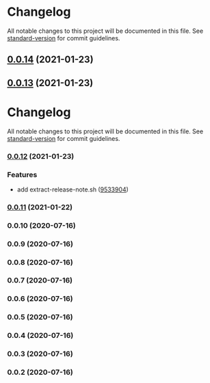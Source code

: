 # Changelog

All notable changes to this project will be documented in this file. See [standard-version](https://github.com/conventional-changelog/standard-version) for commit guidelines.

## [0.0.14](https://github.com/puku0x/github-actions-workflow-experiment/compare/v0.0.13...v0.0.14) (2021-01-23)

## [0.0.13](https://github.com/puku0x/github-actions-workflow-experiment/compare/v0.0.12...v0.0.13) (2021-01-23)

# Changelog

All notable changes to this project will be documented in this file. See [standard-version](https://github.com/conventional-changelog/standard-version) for commit guidelines.

### [0.0.12](https://github.com/puku0x/github-actions-workflow-experiment/compare/v0.0.10...v0.0.12) (2021-01-23)


### Features

* add extract-release-note.sh ([9533904](https://github.com/puku0x/github-actions-workflow-experiment/commit/9533904e77a9d853ce53a73230af3baaa87a09f1))

### [0.0.11](https://github.com/puku0x/github-actions-workflow-experiment/compare/v0.0.10...v0.0.11) (2021-01-22)

### 0.0.10 (2020-07-16)

### 0.0.9 (2020-07-16)

### 0.0.8 (2020-07-16)

### 0.0.7 (2020-07-16)

### 0.0.6 (2020-07-16)

### 0.0.5 (2020-07-16)

### 0.0.4 (2020-07-16)

### 0.0.3 (2020-07-16)

### 0.0.2 (2020-07-16)
